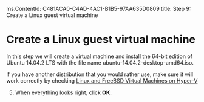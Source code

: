 ms.ContentId: C481ACA0-C4AD-4AC1-B1B5-97AA635D0809
title: Step 9: Create a Linux guest virtual machine

# Create a Linux guest virtual machine #

In this step we will create a virtual machine and install the 64-bit edition of Ubuntu 14.04.2 LTS with the file name ubuntu-14.04.2-desktop-amd64.iso. 

If you have another distribution that you would rather use, make sure it will work correctly by checking [Linux and FreeBSD Virtual Machines on Hyper-V](https://technet.microsoft.com/en-us/library/dn531030.aspx)

<!-- Should we use a Gen 2 VM to show that stuff or stick with Gen 1 which might work for more distros? ==>

1. Download the .iso from [http://www.ubuntu.com/download/desktop](http://www.ubuntu.com/download/desktop) and save the file to your \\downloads directory.
2. In Hyper-V Manager, click on the **Action** menu > **New** > **Virtual machine**. 
3. In the virtual machine wizard, make the following choices:

|Name:						|Ubuntu Desktop VM 										|
|Generation: 				|Generation 1  													|
|Startup Memory:			|1024 and don't select dynamic memory 							|
|Configure networking: 		|External (this is the Virtual Switch you created in Step 4)	|
|Connect virtual hard disk: |Create a virtual hard disk (keep the other default values) 	|
|Installation Options:		|Install an operating system from a bootable CD/DVD-ROM. 		|
|							|	Under **Media**, select **Image file (iso)** and 			|
|							|	then click **Browse** to point to the .iso file. 			|

4. The Summary page of the wizard should look like this:
	
	<!-- need screenshot -->
5. When everything looks right, click **OK**. 
